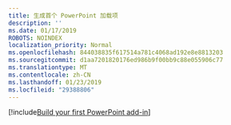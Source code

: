 ```yaml
---
title: 生成首个 PowerPoint 加载项
description: ''
ms.date: 01/17/2019
ROBOTS: NOINDEX
localization_priority: Normal
ms.openlocfilehash: 844038835f617514a781c4068ad192e8e8813203
ms.sourcegitcommit: d1aa7201820176ed986b9f00bb9c88e055906c77
ms.translationtype: MT
ms.contentlocale: zh-CN
ms.lasthandoff: 01/23/2019
ms.locfileid: "29388806"
---
```

[!include[Build your first PowerPoint add-in](../includes/file-get-started-powerpoint.md)]
